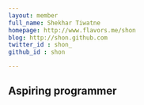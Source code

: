 ```yaml
---
layout: member 
full_name: Shekhar Tiwatne
homepage: http://www.flavors.me/shon
blog: http://shon.github.com 
twitter_id : shon_
github_id : shon

--- 
```

## Aspiring programmer
